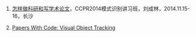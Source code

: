 

1. [怎样做科研和写学术论文](http://www.nlpr.ia.ac.cn/liucl/%E6%80%8E%E6%A0%B7%E5%81%9A%E7%A7%91%E7%A0%94%E5%92%8C%E5%86%99%E8%AE%BA%E6%96%87-%E5%88%98%E6%88%90%E6%9E%97.pdf)，CCPR2014模式识别讲习班，刘成林，2014.11.15-16，长沙




2. [Papers With Code: Visual Object Tracking](https://paperswithcode.com/task/visual-object-tracking)
